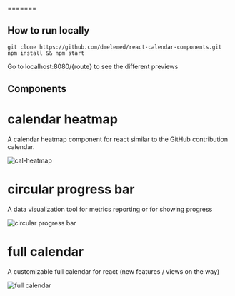 =======
## How to run locally

```
git clone https://github.com/dmelemed/react-calendar-components.git
npm install && npm start
```

Go to localhost:8080/{route} to see the different previews

## Components

# calendar heatmap
A calendar heatmap component for react similar to the GitHub contribution calendar.

![cal-heatmap](https://cloud.githubusercontent.com/assets/9121900/16572763/54caa824-423a-11e6-9132-d8da2cf326b5.PNG)

# circular progress bar
A data visualization tool for metrics reporting or for showing progress

![circular progress bar](https://cloud.githubusercontent.com/assets/9121900/16753273/7f43fbb0-47b6-11e6-8626-0546768fef92.png)

# full calendar
A customizable full calendar for react (new features / views on the way)

![full calendar](https://cloud.githubusercontent.com/assets/9121900/16753364/62de8c46-47b7-11e6-8c4b-60e98263e72b.png)